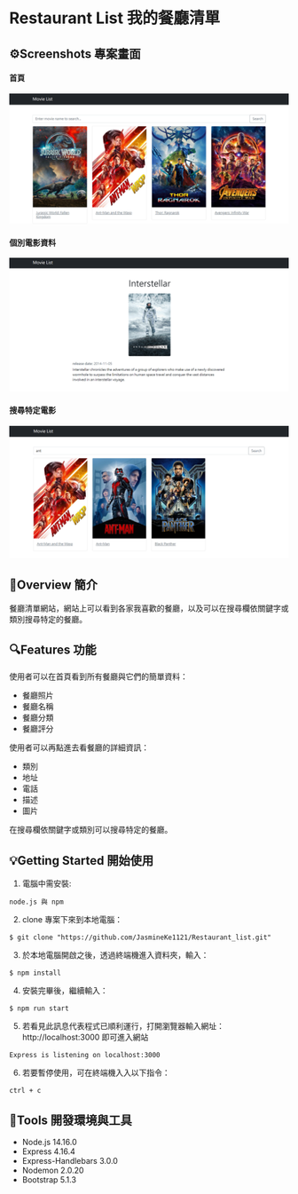 # Restaurant List 我的餐廳清單

## ⚙Screenshots 專案畫面

#### 首頁
![Minion](https://github.com/JasmineKe1121/Movie_list/blob/main/public/screenshots/screenshot1.png)
#### 個別電影資料
![Minion](https://github.com/JasmineKe1121/Movie_list/blob/main/public/screenshots/screenshot2.png)
#### 搜尋特定電影
![Minion](https://github.com/JasmineKe1121/Movie_list/blob/main/public/screenshots/screenshot3.png)

## 📄Overview 簡介
餐廳清單網站，網站上可以看到各家我喜歡的餐廳，以及可以在搜尋欄依關鍵字或類別搜尋特定的餐廳。

## 🔍Features 功能
使用者可以在首頁看到所有餐廳與它們的簡單資料：

- 餐廳照片
- 餐廳名稱
- 餐廳分類
- 餐廳評分

使用者可以再點進去看餐廳的詳細資訊：

- 類別
- 地址
- 電話
- 描述
- 圖片

在搜尋欄依關鍵字或類別可以搜尋特定的餐廳。

## 💡Getting Started 開始使用

1. 電腦中需安裝:
```
node.js 與 npm
```

2. clone 專案下來到本地電腦：
```
$ git clone "https://github.com/JasmineKe1121/Restaurant_list.git"
```

3. 於本地電腦開啟之後，透過終端機進入資料夾，輸入：
```
$ npm install
```

4. 安裝完畢後，繼續輸入：
```
$ npm run start
```

5. 若看見此訊息代表程式已順利運行，打開瀏覽器輸入網址：http://localhost:3000 即可進入網站
```
Express is listening on localhost:3000
```

6. 若要暫停使用，可在終端機入入以下指令：
```
ctrl + c
```

## 🔧Tools 開發環境與工具
- Node.js 14.16.0
- Express 4.16.4
- Express-Handlebars 3.0.0
- Nodemon 2.0.20
- Bootstrap 5.1.3